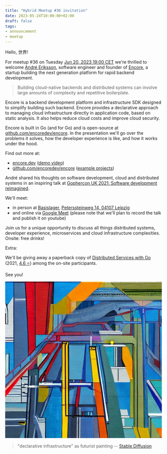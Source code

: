 ```yaml
---
title: "Hybrid Meetup #36 invitation"
date: 2023-05-24T10:00:00+02:00
draft: false
tags:
- announcement
- meetup
---
```


Hello, 世界!

For meetup #36 on Tuesday [Jun 20, 2023 19:00
CET](https://www.meetup.com/leipzig-golang/events/290666177/) we're thrilled to
welcome [André Eriksson](https://www.linkedin.com/in/erikssonandre/), software engineer and founder
of [Encore](https://encore.dev), a startup building the next generation
platform for rapid backend development.

> Building cloud-native backends and distributed systems can involve large
amounts of complexity and repetitive boilerplate.

Encore is a backend development platform and infrastructure SDK designed to
simplify building such backend. Encore provides a declarative approach to
managing cloud infrastructure directly in application code, based on static
analysis. It also helps reduce cloud costs and improve cloud security.

Encore is built in Go (and for Go) and is open-source at
[github.com/encoredev/encore](https://github.com/encoredev/encore). In
the presentation we'll go over the problems it solves, how the developer
experience is like, and how it works under the hood.

Find out more at:

* [encore.dev](https://encore.dev/) ([demo video](https://www.youtube.com/watch?v=IwplIbwJtD0))
* [github.com/encoredev/encore](https://github.com/encoredev/encore) ([example projects](https://github.com/encoredev/examples))

André shared his thoughts on software development, cloud and distributed systems
in an inspiring talk at [Gophercon UK 2021: Software development reimagined](https://www.youtube.com/watch?v=OrncUmqSJKU).

We'll meet:

* in person at [Basislager](https://www.basislager.co/), [Peterssteinweg 14, 04107 Leipzig](https://www.openstreetmap.org/node/3504864558)
* and online via [Google Meet](https://meet.google.com/zht-yuxt-zfo) (please note that we'll plan to record the talk and publish it on youtube)

Join us for a unique opportunity to discuss all things distributed systems,
developer experience, microservices and cloud infrastructure complexities.
Onsite: free drinks!

Extra:

We'll be giving away a paperback copy of [Distributed Services with
Go](https://pragprog.com/titles/tjgo/distributed-services-with-go/) (2021, [4.6 ⭐](https://www.amazon.de/-/en/Travis-Jeffery/dp/1680507605))
among the on-site participants.

See you!

![](/images/36-complexity-14.jpg)

> "declarative infrastructure" as futurist painting -- [Stable Diffusion](https://stablediffusionweb.com/)




<!--

TODO: outreach.

* [ ] slack
* [ ] linkedin

-->
